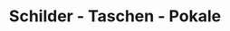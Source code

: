 ---
title: "Schilder - Taschen - Pokale"
url: /uetersen/schilder-taschen-pokale/
shop: Allgemein
---